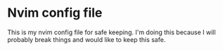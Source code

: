 # Nvim config file

This is my nvim config file for safe keeping.
I'm doing this because I will probably break things and would like to keep this safe.
